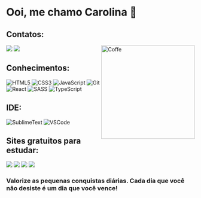 # Ooi, me chamo Carolina 👋

## Contatos:
<div>
<a href="https://www.linkedin.com/in/carolina-britto-cb2/" target="_blank"><img src="https://img.shields.io/badge/LinkedIn-000?style=for-the-badge&logo=linkedin&logoColor=0E76A8" target="_blank"></a>
<a href="mailto:carolinabritto.tecnologia@gmail.com" target="_blank"><img src="https://img.shields.io/badge/Gmail-D14836?style=for-the-badge&logo=gmail&logoColor=white" target="_blank"></a>
<img align="right" alt="Coffe" width="250px" src="https://media2.giphy.com/media/iDvCzaRjNV61J5jtc0/giphy.gif?cid=ecf05e47bvbka0dmwmlh2wlfr5r7as9hcvsihv9klcp29ngf&ep=v1_gifs_search&rid=giphy.gif&ct=g">
</div>
  
## Conhecimentos:
![HTML5](https://img.shields.io/badge/HTML5-E34F26?style=for-the-badge&logo=html5&logoColor=white)
![CSS3](https://img.shields.io/badge/CSS3-1572B6?style=for-the-badge&logo=css3&logoColor=white)
![JavaScript](https://img.shields.io/badge/JavaScript-323330?style=for-the-badge&logo=javascript&logoColor=F7DF1E)
![Git](https://img.shields.io/badge/GIT-E44C30?style=for-the-badge&logo=git&logoColor=white)
![React](https://img.shields.io/badge/React-20232A?style=for-the-badge&logo=react&logoColor=61DAFB)
![SASS](https://img.shields.io/badge/Sass-CC6699?style=for-the-badge&logo=sass&logoColor=white)
![TypeScript](https://img.shields.io/badge/TypeScript-007ACC?style=for-the-badge&logo=typescript&logoColor=white)

## IDE:
![SublimeText](https://img.shields.io/badge/sublime_text-%23575757.svg?&style=for-the-badge&logo=sublime-text&logoColor=important)
![VSCode](https://img.shields.io/badge/VSCode-0078D4?style=for-the-badge&logo=visual%20studio%20code&logoColor=white)

## Sites gratuitos para estudar:
<a href="https://www.codecademy.com/learn/introduction-to-javascript" target="_blank"><img src="https://img.shields.io/badge/Codecademy-FFF0E5?style=for-the-badge&logo=codecademy&logoColor=303347" target="_blank"></a>
<a href="https://www.duolingo.com/learn" target="_blank"><img src="https://img.shields.io/badge/Duolingo-58CC02?style=for-the-badge&logo=Duolingo&logoColor=white" target="_blank"></a>
<a href="https://www.udemy.com/" target="_blank"><img src="https://img.shields.io/badge/Udemy-EC5252?style=for-the-badge&logo=Udemy&logoColor=white" target="_blank"></a>
<a href="https://www.edx.org/" target="_blank"><img src="https://img.shields.io/badge/Edx-193A3E?style=for-the-badge&logo=edx&logoColor=white" target="_blank"></a>

### Valorize as pequenas conquistas diárias. Cada dia que você não desiste é um dia que você vence! 
